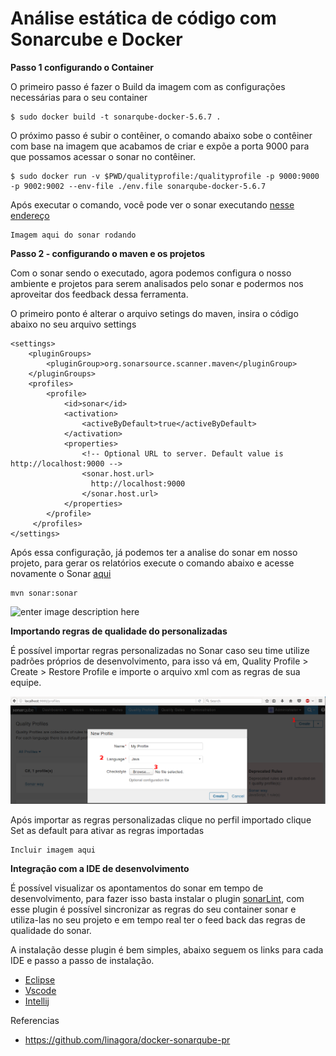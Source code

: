 # Análise estática de código com Sonarcube e Docker 

 **Passo 1 configurando o Container**
 
O primeiro passo é fazer o Build da imagem com as configurações necessárias para o seu container

```
$ sudo docker build -t sonarqube-docker-5.6.7 .
```

O próximo passo é subir o contêiner, o comando abaixo sobe o contêiner com base na imagem que acabamos de criar e expõe a porta 9000 para que possamos acessar o sonar no contêiner.
``` 
$ sudo docker run -v $PWD/qualityprofile:/qualityprofile -p 9000:9000 -p 9002:9002 --env-file ./env.file sonarqube-docker-5.6.7
```

Após executar o comando, você pode ver o sonar executando  [nesse endereço](http://localhost:9000)


```
Imagem aqui do sonar rodando
```

**Passo 2 - configurando o maven e os projetos** 

Com o sonar sendo o executado, agora podemos configura o nosso ambiente e projetos para serem analisados pelo sonar e podermos nos aproveitar dos feedback dessa ferramenta.

O primeiro ponto é alterar o arquivo setings do maven, insira o código abaixo no seu arquivo settings

```
<settings>
    <pluginGroups>
        <pluginGroup>org.sonarsource.scanner.maven</pluginGroup>
    </pluginGroups>
    <profiles>
        <profile>
            <id>sonar</id>
            <activation>
                <activeByDefault>true</activeByDefault>
            </activation>
            <properties>
                <!-- Optional URL to server. Default value is http://localhost:9000 -->
                <sonar.host.url>
                  http://localhost:9000
                </sonar.host.url>
            </properties>
        </profile>
     </profiles>
</settings>

```
Após essa configuração, já podemos ter a analise do sonar em nosso projeto, para gerar os relatórios execute o comando abaixo e acesse novamente o Sonar  [aqui](http://localhost:9000)
```
mvn sonar:sonar
```

![enter image description here](https://i.stack.imgur.com/fWm1N.png)

**Importando regras de qualidade do personalizadas**

É possível importar regras personalizadas no Sonar caso seu time utilize padrões próprios de desenvolvimento, para isso vá em,  Quality Profile > Create > Restore Profile e importe o arquivo xml com as regras de sua equipe.

![enter image description here](https://github.com/checkstyle/resources/raw/master/img/sonar-wiki/sonar-import-checkstyle-config.png)

Após importar as regras personalizadas clique no perfil importado clique Set as default para ativar as regras importadas
```
Incluir imagem aqui
```

**Integração com a IDE de desenvolvimento**

É possível visualizar os apontamentos do sonar em tempo de desenvolvimento, para fazer isso basta instalar o plugin [sonarLint](http://www.sonarlint.org/), com esse plugin é possível sincronizar as regras do seu container sonar e utiliza-las no seu projeto e em tempo real ter o feed back das regras de qualidade do sonar.

A instalação desse plugin é bem simples, abaixo seguem os links para cada IDE e passo a passo de instalação.

 -  [Eclipse](http://www.sonarlint.org/eclipse/index.html)
 - [Vscode](https://code.visualstudio.com/)
 - [Intellij](http://www.sonarlint.org/intellij/index.html)

Referencias
 -  https://github.com/linagora/docker-sonarqube-pr


